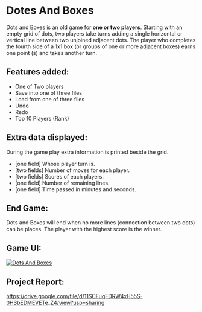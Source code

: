 # Dotes And Boxes
Dots and Boxes is an old game for **one or two players**. Starting with an empty grid of dots, two players take turns adding a single horizontal or vertical line between two unjoined adjacent dots. The player who completes the fourth side of a 1x1 box (or groups of one or more adjacent boxes) earns one point (s) and takes another turn.
## Features added:
- One of Two players
- Save into one of three files
- Load from one of three files
- Undo
- Redo
- Top 10 Players (Rank)
## Extra data displayed:
During the game play extra information is printed beside the grid.
* [one field] Whose player turn is.
* [two fields] Number of moves for each player.
* [two fields] Scores of each players.
* [one field] Number of remaining lines.
* [one field] Time passed in minutes and seconds.
## End Game:
Dots and Boxes will end when no more lines (connection between two dots) can be places. The player with the highest score is the winner.
## Game UI:
[![Dots And Boxes](https://www.linkpicture.com/q/Screenshot-2023-02-16-223501.png)](https://www.linkpicture.com/view.php?img=LPic63ee9398158541382352842)
## Project Report:
https://drive.google.com/file/d/11SCFuqFDRW4xH55S-0HSbEDMEVETe_Z4/view?usp=sharing
